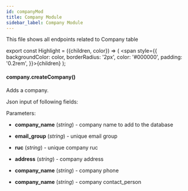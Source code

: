 ```yaml
---
id: companyMod
title: Company Module
sidebar_label: Company Module
---
```


This file shows all endpoints related to Company table

export const Highlight = ({children, color}) => ( <span style={{
      backgroundColor: color,
      borderRadius: '2px',
      color: '#000000',
      padding: '0.2rem',
    }}>{children}</span> );

#### <Highlight color="#b2e4f7">company.createCompany()</Highlight>

Adds a company.

Json input of following fields:

Parameters:

* **company_name** (*string*) - company name to add to the database

* **email_group** (*string*) - unique email group

* **ruc** (*string*) - unique company ruc

* **address** (*string*) - company address

* **company_name** (*string*) - company phone

* **company_name** (*string*) - company contact_person
